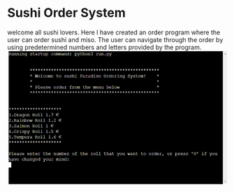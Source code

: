 # Sushi Order System

welcome all sushi lovers. Here I have created an order program where the user can order sushi and miso. The user can navigate through the order by using predetermined numbers and letters provided by the program.
![Start Page](./readme.images/startup-page.png)